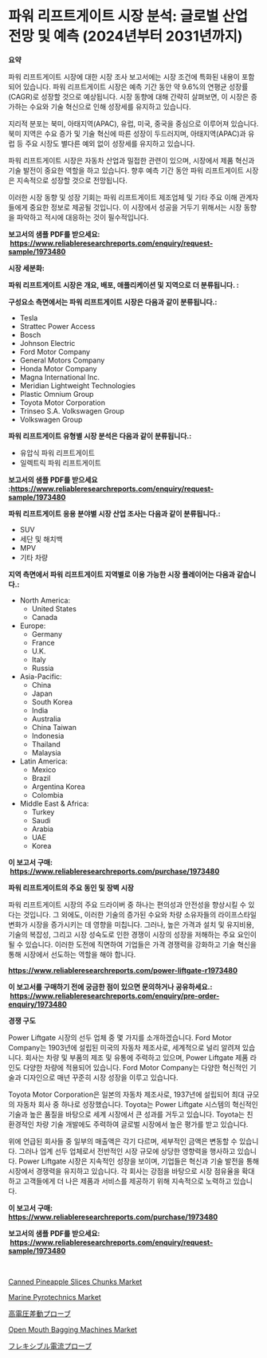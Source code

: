 <p><h1>파워 리프트게이트 시장 분석: 글로벌 산업 전망 및 예측 (2024년부터 2031년까지)</h1></p><p><strong>요약</strong></p>
<p><p>파워 리프트게이트 시장에 대한 시장 조사 보고서에는 시장 조건에 특화된 내용이 포함되어 있습니다. 파워 리프트게이트 시장은 예측 기간 동안 약 9.6%의 연평균 성장률(CAGR)로 성장할 것으로 예상됩니다. 시장 동향에 대해 간략히 살펴보면, 이 시장은 증가하는 수요와 기술 혁신으로 인해 성장세를 유지하고 있습니다.</p><p>지리적 분포는 북미, 아태지역(APAC), 유럽, 미국, 중국을 중심으로 이루어져 있습니다. 북미 지역은 수요 증가 및 기술 혁신에 따른 성장이 두드러지며, 아태지역(APAC)과 유럽 등 주요 시장도 별다른 예외 없이 성장세를 유지하고 있습니다.</p><p>파워 리프트게이트 시장은 자동차 산업과 밀접한 관련이 있으며, 시장에서 제품 혁신과 기술 발전이 중요한 역할을 하고 있습니다. 향후 예측 기간 동안 파워 리프트게이트 시장은 지속적으로 성장할 것으로 전망됩니다.</p><p>이러한 시장 동향 및 성장 기회는 파워 리프트게이트 제조업체 및 기타 주요 이해 관계자들에게 중요한 정보로 제공될 것입니다. 이 시장에서 성공을 거두기 위해서는 시장 동향을 파악하고 적시에 대응하는 것이 필수적입니다.</p></p>
<p><strong>보고서의 샘플 PDF를 받으세요: &nbsp;<a href="https://www.reliableresearchreports.com/enquiry/request-sample/1973480">https://www.reliableresearchreports.com/enquiry/request-sample/1973480</a></strong></p>
<p><strong>시장 세분화:</strong></p>
<p><strong> 파워 리프트게이트 시장은 개요, 배포, 애플리케이션 및 지역으로 더 분류됩니다. :</strong></p>
<p><strong>구성요소 측면에서는 파워 리프트게이트 시장은 다음과 같이 분류됩니다.:</strong></p>
<p><ul><li>Tesla</li><li>Strattec Power Access</li><li>Bosch</li><li>Johnson Electric</li><li>Ford Motor Company</li><li>General Motors Company</li><li>Honda Motor Company</li><li>Magna International Inc.</li><li>Meridian Lightweight Technologies</li><li>Plastic Omnium Group</li><li>Toyota Motor Corporation</li><li>Trinseo S.A. Volkswagen Group</li><li>Volkswagen Group</li></ul></p>
<p><strong> 파워 리프트게이트 유형별 시장 분석은 다음과 같이 분류됩니다.:</strong></p>
<p><ul><li>유압식 파워 리프트게이트</li><li>일렉트릭 파워 리프트게이트</li></ul></p>
<p><strong>보고서의 샘플 PDF를 받으세요 :<a href="https://www.reliableresearchreports.com/enquiry/request-sample/1973480">https://www.reliableresearchreports.com/enquiry/request-sample/1973480</a></strong></p>
<p><strong> 파워 리프트게이트 응용 분야별 시장 산업 조사는 다음과 같이 분류됩니다.:</strong></p>
<p><ul><li>SUV</li><li>세단 및 해치백</li><li>MPV</li><li>기타 차량</li></ul></p>
<p><strong>지역 측면에서 파워 리프트게이트 지역별로 이용 가능한 시장 플레이어는 다음과 같습니다.:</strong></p>
<p><ul>
    <li>
        North America:
        <ul>
            <li>United States</li>
            <li>Canada</li>
        </ul>
    </li>
    <li>
        Europe:
        <ul>
            <li>Germany</li>
            <li>France</li>
            <li>U.K.</li>
            <li>Italy</li>
            <li>Russia</li>
        </ul>
    </li>
    <li>
        Asia-Pacific:
        <ul>
            <li>China</li>
            <li>Japan</li>
            <li>South Korea</li>
            <li>India</li>
            <li>Australia</li>
            <li>China Taiwan</li>
            <li>Indonesia</li>
            <li>Thailand</li>
            <li>Malaysia</li>
        </ul>
    </li>
    <li>
        Latin America:
        <ul>
            <li>Mexico</li>
            <li>Brazil</li>
            <li>Argentina Korea</li>
            <li>Colombia</li>
        </ul>
    </li>
    <li>
        Middle East & Africa:
        <ul>
            <li>Turkey</li>
            <li>Saudi</li>
            <li>Arabia</li>
            <li>UAE</li>
            <li>Korea</li>
        </ul>
    </li>
    </ul></p>
<p><strong>이 보고서 구매: &nbsp;<a href="https://www.reliableresearchreports.com/purchase/1973480">https://www.reliableresearchreports.com/purchase/1973480</a></strong></p>
<p><strong>파워 리프트게이트의 주요 동인 및 장벽 시장</strong></p>
<p><p>파워 리프트게이트 시장의 주요 드라이버 중 하나는 편의성과 안전성을 향상시킬 수 있다는 것입니다. 그 외에도, 이러한 기술의 증가된 수요와 차량 소유자들의 라이프스타일 변화가 시장을 증가시키는 데 영향을 미칩니다. 그러나, 높은 가격과 설치 및 유지비용, 기술의 복잡성, 그리고 시장 성숙도로 인한 경쟁이 시장의 성장을 저해하는 주요 요인이 될 수 있습니다. 이러한 도전에 직면하여 기업들은 가격 경쟁력을 강화하고 기술 혁신을 통해 시장에서 선도하는 역할을 해야 합니다.</p></p>
<p><strong><a href="https://www.reliableresearchreports.com/power-liftgate-r1973480">https://www.reliableresearchreports.com/power-liftgate-r1973480</a></strong></p>
<p><strong>이 보고서를 구매하기 전에 궁금한 점이 있으면 문의하거나 공유하세요.: &nbsp;<a href="https://www.reliableresearchreports.com/enquiry/pre-order-enquiry/1973480">https://www.reliableresearchreports.com/enquiry/pre-order-enquiry/1973480</a></strong></p>
<p><strong>경쟁 구도</strong></p>
<p><p>Power Liftgate 시장의 선두 업체 중 몇 가지를 소개하겠습니다. Ford Motor Company는 1903년에 설립된 미국의 자동차 제조사로, 세계적으로 널리 알려져 있습니다. 회사는 차량 및 부품의 제조 및 유통에 주력하고 있으며, Power Liftgate 제품 라인도 다양한 차량에 적용되어 있습니다. Ford Motor Company는 다양한 혁신적인 기술과 디자인으로 매년 꾸준히 시장 성장을 이루고 있습니다.</p><p>Toyota Motor Corporation은 일본의 자동차 제조사로, 1937년에 설립되어 최대 규모의 자동차 회사 중 하나로 성장했습니다. Toyota는 Power Liftgate 시스템의 혁신적인 기술과 높은 품질을 바탕으로 세계 시장에서 큰 성과를 거두고 있습니다. Toyota는 친환경적인 차량 기술 개발에도 주력하여 글로벌 시장에서 높은 평가를 받고 있습니다.</p><p>위에 언급된 회사들 중 일부의 매출액은 각기 다르며, 세부적인 금액은 변동할 수 있습니다. 그러나 업계 선두 업체로서 전반적인 시장 규모에 상당한 영향력을 행사하고 있습니다. Power Liftgate 시장은 지속적인 성장을 보이며, 기업들은 혁신과 기술 발전을 통해 시장에서 경쟁력을 유지하고 있습니다. 각 회사는 강점을 바탕으로 시장 점유율을 확대하고 고객들에게 더 나은 제품과 서비스를 제공하기 위해 지속적으로 노력하고 있습니다.</p></p>
<p><strong>이 보고서 구매: &nbsp; <a href="https://www.reliableresearchreports.com/purchase/1973480">https://www.reliableresearchreports.com/purchase/1973480</a></strong></p>
<p><strong>보고서의 샘플 PDF를 받으세요: &nbsp;<a href="https://www.reliableresearchreports.com/enquiry/request-sample/1973480">https://www.reliableresearchreports.com/enquiry/request-sample/1973480</a></strong><strong></strong></p>
<p>&nbsp;</p>
<p><p><a href="https://metal-farmhouse-e95.notion.site/Canned-Pineapple-Slices-Chunks-Market-Comprehensive-Assessment-by-Type-Application-and-Geography-741abc222d834275be5147637140a52d">Canned Pineapple Slices Chunks Market</a></p><p><a href="https://view.publitas.com/reportprime-1/marine-pyrotechnics-market-report-reveals-the-latest-trends-and-growth-opportunities-of-this-market/">Marine Pyrotechnics Market</a></p><p><a href="https://github.com/laurenreichert/Market-Research-Report-List-1/blob/main/869743129432.md">高電圧差動プローブ</a></p><p><a href="https://github.com/mbisetmhermsr/Market-Research-Report-List-2/blob/main/open-mouth-bagging-machines-market.md">Open Mouth Bagging Machines Market</a></p><p><a href="https://github.com/RodHoppe07/Market-Research-Report-List-1/blob/main/737382429433.md">フレキシブル電流プローブ</a></p></p>